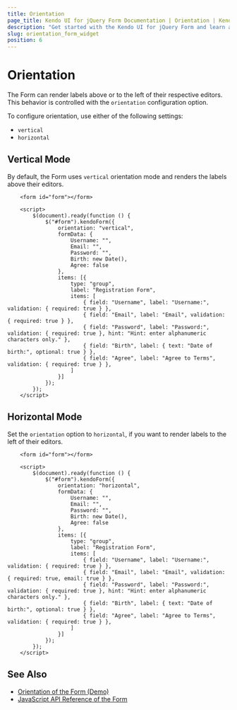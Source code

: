 ```yaml
---
title: Orientation
page_title: Kendo UI for jQuery Form Documentation | Orientation | Kendo UI
description: "Get started with the Kendo UI for jQuery Form and learn about its orientation options."
slug: orientation_form_widget
position: 6
---
```


# Orientation

The Form can render labels above or to the left of their respective editors. This behavior is controlled with the `orientation` configuration option. 

To configure orientation, use either of the following settings:

* `vertical`
* `horizontal`

## Vertical Mode

By default, the Form uses `vertical` orientation mode and renders the labels above their editors.

```dojo
    <form id="form"></form>
  
    <script>
        $(document).ready(function () {
            $("#form").kendoForm({
                orientation: "vertical",
                formData: {
                    Username: "",
                    Email: "",
                    Password: "",
                    Birth: new Date(),
                    Agree: false
                },
                items: [{
                    type: "group",
                    label: "Registration Form",
                    items: [
                        { field: "Username", label: "Username:", validation: { required: true } },
                        { field: "Email", label: "Email", validation: { required: true } },
                        { field: "Password", label: "Password:", validation: { required: true }, hint: "Hint: enter alphanumeric characters only." },
                        { field: "Birth", label: { text: "Date of birth:", optional: true } },
                        { field: "Agree", label: "Agree to Terms", validation: { required: true } },
                    ]
                }]
            });
        });
    </script>
```

## Horizontal Mode

Set the `orientation` option to `horizontal`, if you want to render labels to the left of their editors. 

```dojo
    <form id="form"></form>
  
    <script>
        $(document).ready(function () {
            $("#form").kendoForm({
                orientation: "horizontal",
                formData: {
                    Username: "",
                    Email: "",
                    Password: "",
                    Birth: new Date(),
                    Agree: false
                },
                items: [{
                    type: "group",
                    label: "Registration Form",
                    items: [
                        { field: "Username", label: "Username:", validation: { required: true } },
                        { field: "Email", label: "Email", validation: { required: true, email: true } },
                        { field: "Password", label: "Password:", validation: { required: true }, hint: "Hint: enter alphanumeric characters only." },
                        { field: "Birth", label: { text: "Date of birth:", optional: true } },
                        { field: "Agree", label: "Agree to Terms", validation: { required: true } },
                    ]
                }]
            });
        });
    </script>
```

## See Also

* [Orientation of the Form (Demo)](https://demos.telerik.com/kendo-ui/form/orientation)
* [JavaScript API Reference of the Form](/api/javascript/ui/form)
